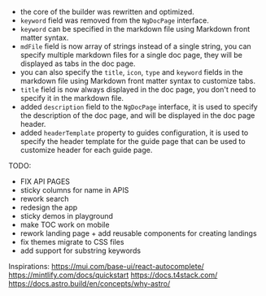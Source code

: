 - the core of the builder was rewritten and optimized.
- `keyword` field was removed from the `NgDocPage` interface.
- `keyword` can be specified in the markdown file using Markdown front matter syntax.
- `mdFile` field is now array of strings instead of a single string, you can specify multiple
  markdown files for a single doc page, they will be displayed as tabs in the doc page.
- you can also specify the `title`, `icon`, `type` and `keyword` fields in the markdown file using
  Markdown front matter syntax to customize tabs.
- `title` field is now always displayed in the doc page, you don't need to specify it in the markdown
  file.
- added `description` field to the `NgDocPage` interface, it is used to specify the description of the
  doc page, and will be displayed in the doc page header.
- added `headerTemplate` property to guides configuration, it is used to specify the header template
  for the guide page that can be used to customize header for each guide page.

TODO:

- FIX API PAGES
- sticky columns for name in APIS
- rework search
- redesign the app
- sticky demos in playground
- make TOC work on mobile
- rework landing page + add reusable components for creating landings
- fix themes migrate to CSS files
- add support for substring keywords

Inspirations:
https://mui.com/base-ui/react-autocomplete/
https://mintlify.com/docs/quickstart
https://docs.t4stack.com/
https://docs.astro.build/en/concepts/why-astro/
